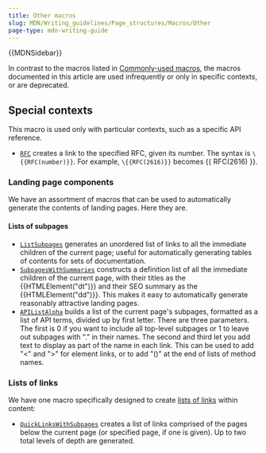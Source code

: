 ```yaml
---
title: Other macros
slug: MDN/Writing_guidelines/Page_structures/Macros/Other
page-type: mdn-writing-guide
---
```


{{MDNSidebar}}

In contrast to the macros listed in [Commonly-used macros](/en-US/docs/MDN/Writing_guidelines/Page_structures/Macros/Commonly_used_macros), the macros documented in this article are used infrequently or only in specific contexts, or are deprecated.

## Special contexts

This macro is used only with particular contexts, such as a specific API reference.

- [`RFC`](https://github.com/mdn/yari/blob/main/kumascript/macros/RFC.ejs) creates a link to the specified RFC, given its number. The syntax is `\{{RFC(number)}}`. For example, `\{{RFC(2616)}}` becomes {{ RFC(2616) }}.

### Landing page components

We have an assortment of macros that can be used to automatically generate the contents of landing pages. Here they are.

#### Lists of subpages

- [`ListSubpages`](https://github.com/mdn/yari/blob/main/kumascript/macros/ListSubpages.ejs) generates an unordered list of links to all the immediate children of the current page; useful for automatically generating tables of contents for sets of documentation.
- [`SubpagesWithSummaries`](https://github.com/mdn/yari/blob/main/kumascript/macros/SubpagesWithSummaries.ejs) constructs a definition list of all the immediate children of the current page, with their titles as the {{HTMLElement("dt")}} and their SEO summary as the {{HTMLElement("dd")}}. This makes it easy to automatically generate reasonably attractive landing pages.
- [`APIListAlpha`](https://github.com/mdn/yari/blob/main/kumascript/macros/APIListAlpha.ejs) builds a list of the current page's subpages, formatted as a list of API terms, divided up by first letter. There are three parameters. The first is 0 if you want to include all top-level subpages or 1 to leave out subpages with "." in their names. The second and third let you add text to display as part of the name in each link. This can be used to add "<" and ">" for element links, or to add "()" at the end of lists of method names.

### Lists of links

We have one macro specifically designed to create [lists of links](/en-US/docs/MDN/Writing_guidelines/Page_structures/Sidebars) within content:

- [`QuickLinksWithSubpages`](https://github.com/mdn/yari/blob/main/kumascript/macros/QuickLinksWithSubpages.ejs) creates a list of links comprised of the pages below the current page (or specified page, if one is given). Up to two total levels of depth are generated.
